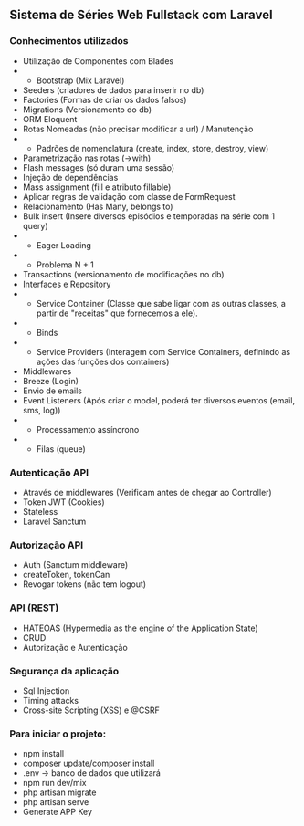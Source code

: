 ## Sistema de Séries Web Fullstack com Laravel

### Conhecimentos utilizados

-   Utilização de Componentes com Blades
-   -   Bootstrap (Mix Laravel)
-   Seeders (criadores de dados para inserir no db)
-   Factories (Formas de criar os dados falsos)
-   Migrations (Versionamento do db)
-   ORM Eloquent
-   Rotas Nomeadas (não precisar modificar a url) / Manutenção
-   -   Padrões de nomenclatura (create, index, store, destroy, view)
-   Parametrização nas rotas (->with)
-   Flash messages (só duram uma sessão)
-   Injeção de dependências
-   Mass assignment (fill e atributo fillable)
-   Aplicar regras de validação com classe de FormRequest
-   Relacionamento (Has Many, belongs to)
-   Bulk insert (Insere diversos episódios e temporadas na série com 1 query)
-   -   Eager Loading
-   -   Problema N + 1
-   Transactions (versionamento de modificações no db)
-   Interfaces e Repository
-   -   Service Container (Classe que sabe ligar com as outras classes, a partir de "receitas" que fornecemos a ele).
-   -   Binds
-   -   Service Providers (Interagem com Service Containers, definindo as ações das funções dos containers)
-   Middlewares
-   Breeze (Login)
-   Envio de emails
-   Event Listeners (Após criar o model, poderá ter diversos eventos (email, sms, log))
-   -   Processamento assíncrono
-   -   Filas (queue)

### Autenticação API

-   Através de middlewares (Verificam antes de chegar ao Controller)
-   Token JWT (Cookies)
-   Stateless
-   Laravel Sanctum

### Autorização API

-   Auth (Sanctum middleware)
-   createToken, tokenCan
-   Revogar tokens (não tem logout)

### API (REST)

-   HATEOAS (Hypermedia as the engine of the Application State)
-   CRUD
-   Autorização e Autenticação

### Segurança da aplicação

-   Sql Injection
-   Timing attacks
-   Cross-site Scripting (XSS) e @CSRF

### Para iniciar o projeto:

-   npm install
-   composer update/composer install
-   .env -> banco de dados que utilizará
-   npm run dev/mix
-   php artisan migrate
-   php artisan serve
-   Generate APP Key
